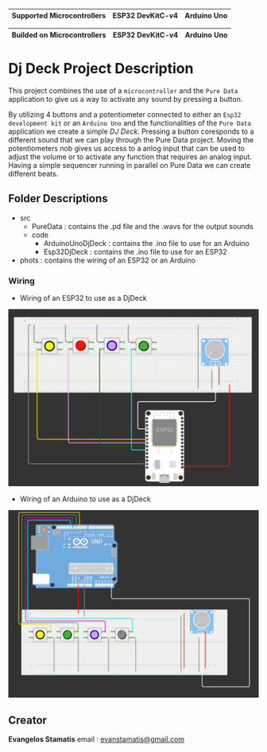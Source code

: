 | Supported Microcontrollers| ESP32 DevKitC-v4 | Arduino Uno |
| ------------------------- | ---------------- | ----------- |

| Builded on Microcontrollers| ESP32 DevKitC-v4 | Arduino Uno |
| -------------------------- | ---------------- | ----------- |


# Dj Deck Project Description
This project combines the use of a `microcontroller` and the `Pure Data` application to give us a way to activate any sound by pressing a button. 

By utilizing 4 buttons and a potentiometer connected to either an `Esp32 development kit` or an `Arduino Uno` and the functionalities of the `Pure Data` application we create a simple *DJ Deck*. Pressing a button coresponds to a different sound that we can play through the Pure Data project. Moving the potentiometers nob gives us access to a anlog input that can be used to adjust the volume or to activate any function that requires an analog input. Having a simple sequencer running in parallel on Pure Data we can create different beats. 


## Folder Descriptions 
- src 
    - PureData : contains the .pd file and the .wavs for the output sounds 
    - code
        - ArduinoUnoDjDeck : contains the .ino file to use for an Arduino
        - Esp32DjDeck      : contains the .ino file to use for an ESP32
- phots : contains the wiring of an ESP32 or an Arduino 


### Wiring 
- Wiring of an ESP32 to use as a DjDeck
<img src="https://github.com/VaggStamatis/Microcontroller_DjDeck/blob/main/photos/DjDeck.png" width="600">

- Wiring of an Arduino to use as a DjDeck
<img src="https://github.com/VaggStamatis/Microcontroller_DjDeck/blob/main/photos/ArduinoDjDeck.png" width="600"> 

## Creator 
**Evangelos Stamatis** 
email : evanstamatis@gmail.com
